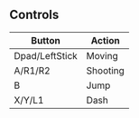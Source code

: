 
## Controls

| Button | Action |
|--|--| 
|Dpad/LeftStick|Moving|
|A/R1/R2 |Shooting|
|B|Jump|
|X/Y/L1|Dash|


